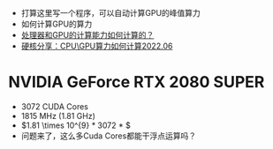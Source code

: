 




- 打算这里写一个程序，可以自动计算GPU的峰值算力
- 如何计算GPU的算力
- [处理器和GPU的计算能力如何计算的？](https://www.jishulink.com/content/post/1205946)
- [硬核分享：CPU\GPU算力如何计算2022.06](https://www.bilibili.com/read/cv17211088)

# NVIDIA GeForce RTX 2080 SUPER


- 3072 CUDA Cores
- 1815 MHz (1.81 GHz)
-  $1.81 \times 10^{9} * 3072 * $
-  问题来了，这么多Cuda Cores都能干浮点运算吗？







